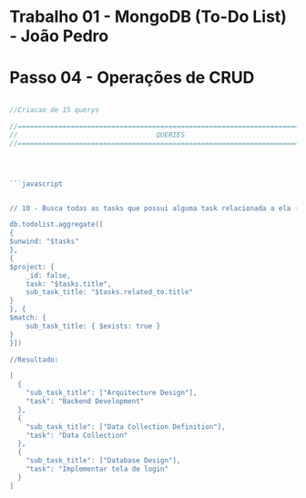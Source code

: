 # Trabalho 01 - MongoDB (To-Do List) - João Pedro
# Passo 04 - Operações de CRUD

```javascript

//Criacao de 15 querys

//================================================================================
//                                  QUERIES
//================================================================================




```javascript


// 10 - Busca todas as tasks que possui alguma task relacionada a ela (subtask)

db.todolist.aggregate([
{
$unwind: "$tasks"
},
{
$project: {
    _id: false,
    task: "$tasks.title",
    sub_task_title: "$tasks.related_to.title"
}
}, {
$match: {
    sub_task_title: { $exists: true }
}
}])

//Resultado:

[
  {
    "sub_task_title": ["Arquitecture Design"],
    "task": "Backend Development"
  },
  {
    "sub_task_title": ["Data Collection Definition"],
    "task": "Data Collection"
  },
  {
    "sub_task_title": ["Database Design"],
    "task": "Implementar tela de login"
  }
]

```








